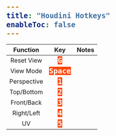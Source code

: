 ```yaml
---
title: "Houdini Hotkeys"
enableToc: false
---
```

<style>
code { color: #FFFFFF; background: #FE4703; font-size: 19px; font-weight: bold; font-family: Consolas, monospace, monaco; }
@media screen and (max-width: 700px) {
table { margin-left: auto; margin-right: auto; }
h2, h3 { text-align: center; }
}
</style>

|  Function   |     Key     | Notes |
| :---------: | :---------: | :---: |
| Reset View  |   `G`   |
|  View Mode  | `Space` |
| Perspective |   `1`   |
| Top/Bottom  |   `2`   |
| Front/Back  |   `3`   |
| Right/Left  |   `4`   |
|     UV      |   `5`   |
